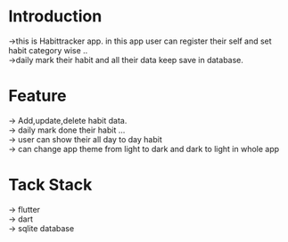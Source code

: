 # Introduction

->this is Habittracker app. in this app user can register their self and set habit category wise .. <br>
->daily mark their habit and all their data keep save  in database. 

# Feature

-> Add,update,delete habit data.<br>
-> daily mark done their habit ...<br>
-> user can show their all day to day habit <br>
-> can change app theme from light to dark and dark to light in whole app

# Tack Stack

-> flutter<br>
-> dart<br>
-> sqlite database
